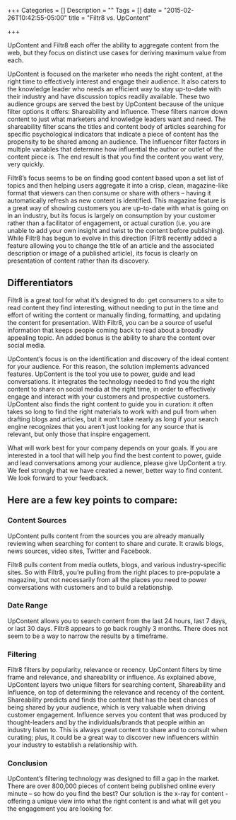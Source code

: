 +++
Categories = []
Description = ""
Tags = []
date = "2015-02-26T10:42:55-05:00"
title = "Filtr8 vs. UpContent"

+++

UpContent and Filtr8 each offer the ability to aggregate content from the web, but they focus on distinct use cases for deriving maximum value from each.

UpContent is focused on the marketer who needs the right content, at the right time to effectively interest and engage their audience. It also caters to the knowledge leader who needs an efficient way to stay up-to-date with their industry and have discussion topics readily available. These two audience groups are served the best by UpContent because of the unique filter options it offers: Shareability and Influence. These filters narrow down content to just what marketers and knowledge leaders want and need. The shareability filter scans the titles and content body of articles searching for specific psychological indicators that indicate a piece of content has the propensity to be shared among an audience. The Influencer filter factors in multiple variables that determine how influential the author or outlet of the content piece is. The end result is that you find the content you want very, very quickly.

Filtr8’s focus seems to be on finding good content based upon a set list of topics and then helping users aggregate it into a crisp, clean, magazine-like format that viewers can then consume or share with others – having it automatically refresh as new content is identified. This magazine feature is a great way of showing customers you are up-to-date with what is going on in an industry, but its focus is largely on consumption by your customer rather than a facilitator of engagement, or actual curation (i.e. you are unable to add your own insight and twist to the content before publishing). While Filtr8 has begun to evolve in this direction (Filtr8 recently added a feature allowing you to change the title of an article and the associated description or image of a published article), its focus is clearly on presentation of content rather than its discovery.

## Differentiators
Filtr8 is a great tool for what it’s designed to do: get consumers to a site to read content they find interesting, without needing to put in the time and effort of writing the content or manually finding, formatting, and updating the content for presentation. With Filtr8, you can be a source of useful information that keeps people coming back to read about a broadly appealing topic. An added bonus is the ability to share the content over social media.

UpContent’s focus is on the identification and discovery of the ideal content for your audience. For this reason, the solution implements advanced features. UpContent is the tool you use to power, guide and lead conversations. It integrates the technology needed to find you the right content to share on social media at the right time, in order to effectively engage and interact with your customers and prospective customers. UpContent also finds the right content to guide you in curation: it often takes so long to find the right materials to work with and pull from when drafting blogs and articles, but it won’t take nearly as long if your search engine recognizes that you aren’t just looking for any source that is relevant, but only those that inspire engagement.

What will work best for your company depends on your goals. If you are interested in a tool that will help you find the best content to power, guide and lead conversations among your audience, please give UpContent a try.  We feel strongly that we have created a newer, better way to find content.  We look forward to your feedback.  



## Here are a few key points to compare:

### Content Sources
UpContent pulls content from the sources you are already manually reviewing when searching for content to share and curate. It crawls blogs, news sources, video sites, Twitter and Facebook.

Filtr8 pulls content from media outlets, blogs, and various industry-specific sites. So with Filtr8, you’re pulling from the right places to pre-populate a magazine, but not necessarily from all the places you need to power conversations with customers and to build a relationship.  

### Date Range
UpContent allows you to search content from the last 24 hours, last 7 days, or last 30 days.
Filtr8 appears to go back roughly 3 months. There does not seem to be a way to narrow the results by a timeframe.

### Filtering
Filtr8 filters by popularity, relevance or recency.
UpContent filters by time frame and relevance, and shareability or influence.
As explained above, UpContent layers two unique filters for searching content, Shareability and Influence, on top of determining the relevance and recency of the content. Shareability predicts and finds the content that has the best chances of being shared by your audience, which is very valuable when driving customer engagement. Influence serves you content that was produced by thought-leaders and by the individuals/brands that people within an industry listen to. This is always great content to share and to consult when curating; plus, it could be a great way to discover new influencers within your industry to establish a relationship with.

### Conclusion
UpContent’s filtering technology was designed to fill a gap in the market. There are over 800,000 pieces of content being published online every minute – so how do you find the best? Our solution is the x-ray for content - offering a unique view into what the right content is and what will get you the engagement you are looking for.

